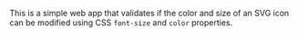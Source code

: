 This is a simple web app that validates if the color and size of an SVG icon can be modified using CSS `font-size` and `color` properties.
